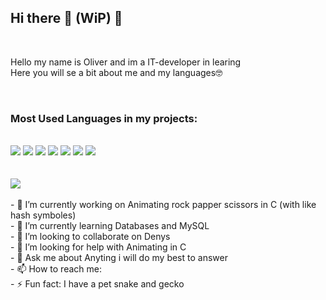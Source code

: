 ## Hi there 👋 (WiP) 👀
<br>
<p>Hello my name is Oliver and im a IT-developer in learing <br>
Here you will se a bit about me and my languages🤓</p>
<br>
<h3> Most Used Languages in my projects: </h3>
<br>
<a href="https://developer.mozilla.org/en-US/docs/Web/JavaScript"><img src="https://skillicons.dev/icons?i=js" /></a>
<a href="https://html.spec.whatwg.org/multipage/"><img src="https://skillicons.dev/icons?i=html" /></a>
<a href="https://html.spec.whatwg.org/multipage/"><img src="https://skillicons.dev/icons?i=css" /></a>
<a href="https://html.spec.whatwg.org/multipage/"><img src="https://skillicons.dev/icons?i=php" /></a>
<a href="https://html.spec.whatwg.org/multipage/"><img src="https://skillicons.dev/icons?i=mysql" /></a>
<a href="https://html.spec.whatwg.org/multipage/"><img src="https://skillicons.dev/icons?i=python" /></a>
<a href="https://html.spec.whatwg.org/multipage/"><img src="https://skillicons.dev/icons?i=c" /></a>
<br>
<br>
<br>
<picture>
<source
    srcset="https://github-readme-stats.vercel.app/api?username=OliOSZ&show_icons=true"
    media="(prefers-color-scheme: light), (prefers-color-scheme: no-preference)"
  />
<img src="https://github-readme-stats.vercel.app/api?username=OliOSZ&show_icons=true" />
</picture>
<br>
<br>
- 🔭 I’m currently working on Animating rock papper scissors in C (with like hash symboles)
<br>
- 🌱 I’m currently learning Databases and MySQL
<br>
- 👯 I’m looking to collaborate on Denys
<br>
- 🤔 I’m looking for help with Animating in C 
<br>
- 💬 Ask me about Anyting i will do my best to answer
<br>
- 📫 How to reach me: 
<br>
- ⚡ Fun fact: I have a pet snake and gecko
